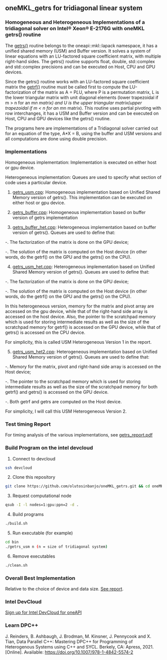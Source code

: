 ## oneMKL_getrs for tridiagonal linear system
### Homogeneous and Heterogeneous Implementations of a tridiagonal solver on Intel® Xeon® E-2176G with oneMKL getrs() routine

The [getrs()](https://oneapi-src.github.io/oneMKL/domains/lapack/getrs.html#onemkl-lapack-getrs) routine belongs to the oneapi::mkl::lapack namespace, it has a unified
shared memory (USM) and Buffer version. It solves a system of linear equations with an LU-factored square coefficient matrix, with multiple right-hand sides. 
The getrs() routine supports float, double, std::complex<float> and std::complex<double> precisions and can be executed on Host, CPU and GPU devices.
  
Since the getrs() routine works with an LU-factored square coefficient matrix the [getrf()](https://oneapi-src.github.io/oneMKL/domains/lapack/getrf.html#onemkl-lapack-getrf) routine must be called first to compute the LU-factorization of the matrix as A = P*L*U, where P is a permutation matrix, L is the lower triangular matrix with unit diagonal elements (lower trapezoidal if m > n for an m*n matrix) and U is the upper triangular matrix(upper trapezoidal if m < n for an m*n matrix). 
This routine uses partial pivoting with row interchanges, it has a USM and Buffer version and can be executed on Host, CPU and GPU devices like the getrs() routine.
                                                                                                                     
The programs here are implementations of a Tridiagonal solver carried out for an equation of the type, A*X = B, using the buffer and USM versions and all computations are done using double precision. 
                                                                                                                       
### Implementations

Homogeneous implementation: Implementation is executed on either host or gpu device.

Heterogeneous implementation: Queues are used to specify what section of code uses a particular device. 

1. [getrs_usm.cpp](https://github.com/olutosinbanjo/oneMKL_getrs/blob/b30786fab72070924d22037e62b349c70fc0ee7a/src/getrs_usm.cpp): Homogeneous implementation based on Unified Shared Memory version of getrs(). This implementation can be executed on either host or gpu device.

2. [getrs_buffer.cpp](https://github.com/olutosinbanjo/oneMKL_getrs/blob/b30786fab72070924d22037e62b349c70fc0ee7a/src/getrs_buffer.cpp): Homogeneous implementation based on buffer version of getrs implementation

3. [getrs_buffer_het.cpp](https://github.com/olutosinbanjo/oneMKL_getrs/blob/b30786fab72070924d22037e62b349c70fc0ee7a/src/getrs_buffer_het.cpp): Heterogeneous implementation based on buffer version of getrs(). Queues are used to define that:

  -. The factorization of the matrix is done on the GPU device;
  
  -. The solution of the matrix is computed on the Host device (in other words, do the getrf() on the GPU and the getrs() on the CPU).


4. [getrs_usm_het.cpp](https://github.com/olutosinbanjo/oneMKL_getrs/blob/b30786fab72070924d22037e62b349c70fc0ee7a/src/getrs_usm_het.cpp):  Heterogeneous implementation based on Unified Shared Memory version of getrs(). Queues are used to define that:

  -. The factorization of the matrix is done on the GPU device;
  
  -. The solution of the matrix is computed on the Host device (in other words, do the getrf() on the GPU and the getrs() on the CPU).
  
  In this heterogeneous version, memory for the matrix and pivot array are accessed on the gpu device, while that of the right-hand side array is accessed on the host device. Also, the pointer to the scratchpad memory which is used for storing intermediate results as well as the size of the scratchpad memory for getrf() is accessed on the GPU device, while that of getrs() is accessed on the CPU device. 

For simplicity, this is called USM Heterogeneous Version 1 in the report.

5.  [getrs_usm_het2.cpp](https://github.com/olutosinbanjo/oneMKL_getrs/blob/b30786fab72070924d22037e62b349c70fc0ee7a/src/getrs_usm_het2.cpp):  Heterogeneous implementation based on Unified Shared Memory version of getrs(). Queues are used to define that:

  -. Memory for the matrix, pivot and right-hand side array is accessed on the Host device;
  
  -. The pointer to the scratchpad memory which is used for storing intermediate results as well as the size of the scratchpad memory for both getrf() and getrs() is accessed on the GPU device.
  
  -. Both getrf and getrs are computed on the Host device.

For simplicity, I will call this USM Heterogeneous Version 2.

### Test timing Report

For timing analysis of the various implementations, see [getrs_report.pdf](https://github.com/olutosinbanjo/oneMKL_getrs/blob/e2a4d7d9438d54d3539fa56013ca98a08cbbcad1/getrs_report.pdf)

### Build Program on the intel devcloud

1. Connect to devcloud

```bash
ssh devcloud
```

2. Clone this repository

```bash
git clone https://github.com/olutosinbanjo/oneMKL_getrs.git && cd oneMKL_getrs
```

3. Request computational node

```bash
qsub -I -l nodes=1:gpu:ppn=2 -d .
```

4. Build programs

```bash
./build.sh
```

5. Run executable (for example)

```bash
cd bin
./getrs_usm n (n = size of tridiagonal system)
```

6. Remove executables

```bash
./clean.sh
```

### Overall Best Implementation

Relative to the choice of device and data size. [See report](https://github.com/olutosinbanjo/oneMKL_getrs/blob/e1c4f68cd2b190c36be284e44c373729137887e8/getrs_report.pdf).

### Intel DevCloud 

[Sign up for Intel DevCloud for oneAPI](https://www.intel.com/content/www/us/en/forms/idz/devcloud-enrollment/oneapi-request.html)

### Learn DPC++

J. Reinders, B. Ashbaugh, J. Brodman, M. Kinsner, J. Pennycook and X.
Tian, Data Parallel C++: Mastering DPC++ for Programming of
Heterogenous Systems using C++ and SYCL. Berkely, CA: Apress, 2021.
[Online]. Available: https://doi.org/10.1007/978-1-4842-5574-2 

